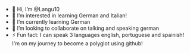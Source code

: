 - 👋 Hi, I’m @Langu10
- 👀 I’m interested in learning German and Italian!
- 🌱 I’m currently learning German
- 💞️ I’m looking to collaborate on talking and speaking german
- ⚡ Fun fact: I can speak 3 languages english, portuguese and spainish! I'm on my journey to become a polyglot using github!

<!---
Langu10/Langu10 is a ✨ special ✨ repository because its `README.md` (this file) appears on your GitHub profile.
You can click the Preview link to take a look at your changes.
--->
